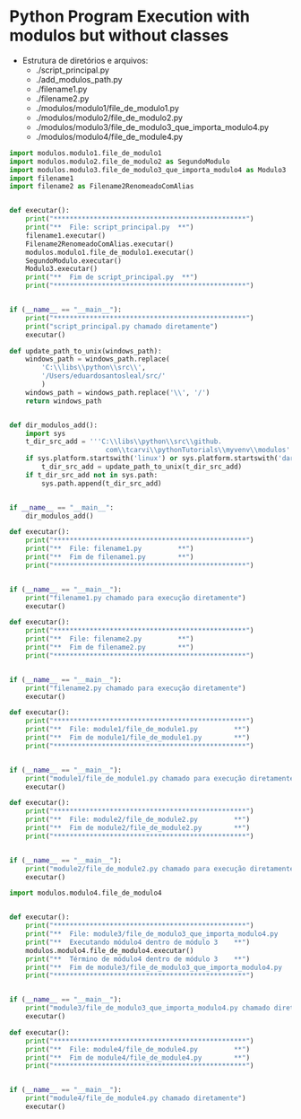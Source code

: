 # Python Program Execution with modulos but without classes
- Estrutura de diretórios e arquivos:
    - ./script_principal.py
    - ./add_modulos_path.py
    - ./filename1.py
    - ./filename2.py
    - ./modulos/modulo1/file_de_modulo1.py
    - ./modulos/modulo2/file_de_modulo2.py
    - ./modulos/modulo3/file_de_modulo3_que_importa_modulo4.py  
    - ./modulos/modulo4/file_de_module4.py  
  
```python title="Source file of a Python program: ./script_principal.py"  
import modulos.modulo1.file_de_modulo1
import modulos.modulo2.file_de_modulo2 as SegundoModulo
import modulos.modulo3.file_de_modulo3_que_importa_modulo4 as Modulo3
import filename1
import filename2 as Filename2RenomeadoComAlias


def executar():
    print("************************************************")
    print("**  File: script_principal.py  **")
    filename1.executar()
    Filename2RenomeadoComAlias.executar()
    modulos.modulo1.file_de_modulo1.executar()
    SegundoModulo.executar()
    Modulo3.executar()
    print("**  Fim de script_principal.py  **")
    print("************************************************")


if (__name__ == "__main__"):
    print("************************************************")
    print("script_principal.py chamado diretamente")
    executar()  

```  
  
```python title="Source file of a Python module: ./add_modulos_path.py"  
def update_path_to_unix(windows_path):
    windows_path = windows_path.replace(
        'C:\\libs\\python\\src\\',
        '/Users/eduardosantosleal/src/'
        )
    windows_path = windows_path.replace('\\', '/')
    return windows_path


def dir_modulos_add():
    import sys
    t_dir_src_add = '''C:\\libs\\python\\src\\github.
                        com\\tcarvi\\pythonTutorials\\myvenv\\modulos'''
    if sys.platform.startswith('linux') or sys.platform.startswith('darwin'):
        t_dir_src_add = update_path_to_unix(t_dir_src_add)
    if t_dir_src_add not in sys.path:
        sys.path.append(t_dir_src_add)


if __name__ == "__main__":
    dir_modulos_add()  
```  

```python title="Source file of a Python script: ./filename1.py"  
def executar():
    print("************************************************")
    print("**  File: filename1.py         **")
    print("**  Fim de filename1.py        **")
    print("************************************************")


if (__name__ == "__main__"):
    print("filename1.py chamado para execução diretamente")
    executar()

```  

```python title="Source file of a Python script: ./filename2.py"  
def executar():
    print("************************************************")
    print("**  File: filename2.py         **")
    print("**  Fim de filename2.py        **")
    print("************************************************")


if (__name__ == "__main__"):
    print("filename2.py chamado para execução diretamente")
    executar()

```  

```python title="Source file of a Python module: ./modulos/modulo1/file_de_modulo1.py"  
def executar():
    print("************************************************")
    print("**  File: module1/file_de_module1.py         **")
    print("**  Fim de module1/file_de_module1.py        **")
    print("************************************************")


if (__name__ == "__main__"):
    print("module1/file_de_module1.py chamado para execução diretamente")
    executar()

```

```python title="Source file of a Python module: ./modulos/modulo2/file_de_modulo2.py"  
def executar():
    print("************************************************")
    print("**  File: module2/file_de_module2.py         **")
    print("**  Fim de module2/file_de_module2.py        **")
    print("************************************************")


if (__name__ == "__main__"):
    print("module2/file_de_module2.py chamado para execução diretamente")
    executar()

```  

```python title="Source file of a Python module: ./modulos/modulo3/file_de_modulo3_que_importa_modulo4.py"  
import modulos.modulo4.file_de_modulo4


def executar():
    print("************************************************")
    print("**  File: module3/file_de_modulo3_que_importa_modulo4.py         **")
    print("**  Executando módulo4 dentro de módulo 3    **")
    modulos.modulo4.file_de_modulo4.executar()
    print("**  Término de módulo4 dentro de módulo 3    **")
    print("**  Fim de module3/file_de_modulo3_que_importa_modulo4.py        **")
    print("************************************************")


if (__name__ == "__main__"):
    print("module3/file_de_modulo3_que_importa_modulo4.py chamado diretamente")
    executar()

```  

```python title="Source file of a Python module: ./modulos/modulo4/file_de_modulo4.py"  
def executar():
    print("************************************************")
    print("**  File: module4/file_de_module4.py         **")
    print("**  Fim de module4/file_de_module4.py        **")
    print("************************************************")


if (__name__ == "__main__"):
    print("module4/file_de_module4.py chamado diretamente")
    executar()

```  

